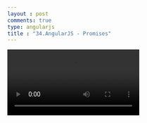 ```yaml
---
layout : post
comments: true
type: angularjs
title : "34.AngularJS - Promises"
---
```


<video controls="controls"  class="movie" src="https://dl.dropboxusercontent.com/u/161895058/Video/angularjs/34.%20Egghead.io%20-%20AngularJS%20-%20Promises.mp4">
</video>
